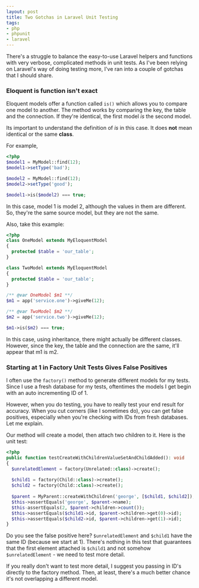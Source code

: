```yaml
---
layout: post
title: Two Gotchas in Laravel Unit Testing
tags:
- php
- phpunit
- laravel
---
```

There's a struggle to balance the easy-to-use Laravel helpers and functions with very verbose, complicated methods in unit tests.  As I've been relying on Laravel's way of doing testing more, I've ran into a couple of gotchas that I should share.

### Eloquent is function isn't exact

Eloquent models offer a function called `is()` which allows you to compare one model to another.  The method works by comparing the key, the table and the connection.  If they're identical, the first model _is_ the second model.

Its important to understand the definition of _is_ in this case.  It does **not** mean identical or the same **class**.

For example,

```php
<?php
$model1 = MyModel::find(12);
$model1->setType('bad');

$model2 = MyModel::find(12);
$model2->setType('good');

$model1->is($model2) === true;
```

In this case, model 1 is model 2, although the values in them are different.  So, they're the same source model, but they are not the same.

Also, take this example:

```php
<?php
class OneModel extends MyEloquentModel
{
  protected $table = 'our_table';
}

class TwoModel extends MyEloquentModel
{
  protected $table = 'our_table';
}

/** @var OneModel $m1 **/
$m1 = app('service.one')->giveMe(12);

/** @var TwoModel $m2 **/
$m2 = app('service.two')->giveMe(12);

$m1->is($m2) === true;
```

In this case, using inheritance, there might actually be different classes.  However, since the key, the table and the connection are the same, it'll appear that m1 is m2.

### Starting at 1 in Factory Unit Tests Gives False Positives

I often use the `factory()` method to generate different models for my tests.  Since I use a fresh database for my tests, oftentimes the models I get begin with an auto incrementing ID of 1.

However, when you do testing, you have to really test your end result for accuracy.  When you cut corners (like I sometimes do), you can get false positives, especially when you're checking with IDs from fresh databases.  Let me explain.

Our method will create a model, then attach two children to it.  Here is the unit test:

```php
<?php
public function testCreateWithChildrenValueSetAndChildAdded(): void
{
  $unrelatedElement = factory(Unrelated::class)->create();
  
  $child1 = factory(Child::class)->create();
  $child2 = factory(Child::class)->create();
  
  $parent = MyParent::createWithChildren('george', [$child1, $child2]);
  $this->assertEquals('george', $parent->name);
  $this-assertEquals(2, $parent->children->count());
  $this->assertEquals($child1->id, $parent->children->get(0)->id);
  $this->assertEquals($child2->id, $parent->children->get(1)->id);
}
```

Do you see the false positive here?  `$unrelatedElement` and `$child1` have the same ID (because we start at 1).  There's nothing in this test that guarantees that the first element attached is `$child1` and not somehow `$unrelatedElement` - we need to test more detail.

If you really don't want to test more detail, I suggest you passing in ID's directly to the factory method.  Then, at least, there's a much better chance it's not overlapping a different model.